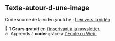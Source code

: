 ## Texte-autour-d-une-image

Code source de la vidéo youtube : [Lien vers la vidéo](https://youtu.be/4kE_K7fzsqY)

🚀 1 **Cours gratuit** en [t'inscrivant à la newsletter.](https://www.le-designer-du-web.com/news) <br>
🔥  &nbsp;Apprends à **coder** grâce à [L'École du Web.](https://www.ecole-du-web.net)

